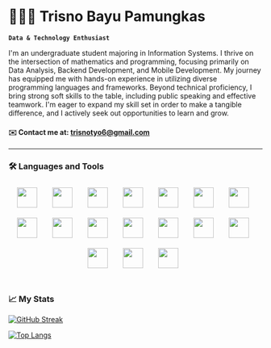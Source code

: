 # 🧑🏻‍💻 Trisno Bayu Pamungkas

**`Data & Technology Enthusiast`**

I'm an undergraduate student majoring in Information Systems. I thrive on the intersection of mathematics and programming, focusing primarily on Data Analysis, Backend Development, and Mobile Development. My journey has equipped me with hands-on experience in utilizing diverse programming languages and frameworks. Beyond technical proficiency, I bring strong soft skills to the table, including public speaking and effective teamwork. I'm eager to expand my skill set in order to make a tangible difference, and I actively seek out opportunities to learn and grow.

#### ✉️ Contact me at: <a href="mailto:trisnotyo6@gmail.com">trisnotyo6@gmail.com</a>

---
### 🛠️ Languages and Tools
<div style="display: flex; flex-wrap: wrap; justify-content: center;">
  <img width="40px" style="margin: 10px; margin-right: 20px;" src="https://cdn.jsdelivr.net/gh/devicons/devicon@latest/icons/java/java-original.svg" />
  <img width="40px" style="margin: 10px; margin-right: 20px;" src="https://cdn.jsdelivr.net/gh/devicons/devicon@latest/icons/spring/spring-original.svg" />
  <img width="40px" style="margin: 10px; margin-right: 20px;" src="https://cdn.jsdelivr.net/gh/devicons/devicon@latest/icons/python/python-original.svg" />
  <img width="40px" style="margin: 10px; margin-right: 20px;" src="https://cdn.jsdelivr.net/gh/devicons/devicon@latest/icons/django/django-plain-wordmark.svg" />
  <img width="40px" style="margin: 10px; margin-right: 20px;" src="https://cdn.jsdelivr.net/gh/devicons/devicon@latest/icons/kotlin/kotlin-original.svg" />
  <img width="40px" style="margin: 10px; margin-right: 20px;" src="https://cdn.jsdelivr.net/gh/devicons/devicon@latest/icons/androidstudio/androidstudio-original.svg" />
  <img width="40px" style="margin: 10px; margin-right: 20px;" src="https://cdn.jsdelivr.net/gh/devicons/devicon@latest/icons/dart/dart-original.svg" />
  <img width="40px" style="margin: 10px; margin-right: 20px;" src="https://cdn.jsdelivr.net/gh/devicons/devicon@latest/icons/flutter/flutter-original.svg" />
  <img width="40px" style="margin: 10px; margin-right: 20px;" src="https://cdn.jsdelivr.net/gh/devicons/devicon@latest/icons/html5/html5-original.svg" />
  <img width="40px" style="margin: 10px; margin-right: 20px;" src="https://cdn.jsdelivr.net/gh/devicons/devicon@latest/icons/css3/css3-original.svg" />
  <img width="40px" style="margin: 10px; margin-right: 20px;" src="https://cdn.jsdelivr.net/gh/devicons/devicon@latest/icons/javascript/javascript-original.svg" />
  <img width="40px" style="margin: 10px; margin-right: 20px;" src="https://cdn.jsdelivr.net/gh/devicons/devicon@latest/icons/react/react-original.svg" />
  <img width="40px" style="margin: 10px; margin-right: 20px;" src="https://cdn.jsdelivr.net/gh/devicons/devicon@latest/icons/bootstrap/bootstrap-original.svg" />
  <img width="40px" style="margin: 10px; margin-right: 20px;" src="https://cdn.jsdelivr.net/gh/devicons/devicon@latest/icons/postgresql/postgresql-original.svg" />
  <img width="40px" style="margin: 10px; margin-right: 20px;" src="https://cdn.jsdelivr.net/gh/devicons/devicon@latest/icons/mongodb/mongodb-original.svg" />
  <img width="40px" style="margin: 10px; margin-right: 20px;" src="https://cdn.jsdelivr.net/gh/devicons/devicon@latest/icons/docker/docker-original.svg" />
  <img width="40px" style="margin: 10px; margin-right: 20px;" src="https://cdn.jsdelivr.net/gh/devicons/devicon@latest/icons/git/git-original.svg" />
</div>

#

### 📈 My Stats
[![GitHub Streak](http://github-readme-streak-stats.herokuapp.com?user=trisnobp&theme=dark&background=000000)](https://git.io/streak-stats)

[![Top Langs](https://github-readme-stats.vercel.app/api/top-langs/?username=trisnobp&layout=compact&theme=vision-friendly-dark)](https://github.com/anuraghazra/github-readme-stats) 
